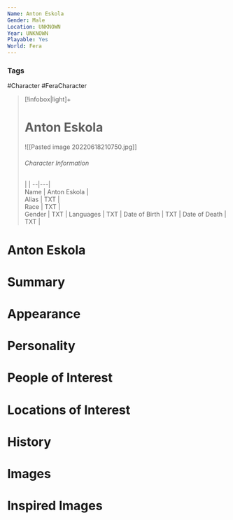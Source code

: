 ```yaml
---
Name: Anton Eskola
Gender: Male
Location: UNKNOWN
Year: UNKNOWN
Playable: Yes
World: Fera
---
```


### Tags
#Character #FeraCharacter 


> [!infobox|light]+  
> # Anton Eskola  
> ![[Pasted image 20220618210750.jpg]]
> ###### Character Information
>  |   |
> --|---|  
> Name | Anton Eskola |  
> Alias | TXT |  
> Race | TXT |  
> Gender | TXT |
> Languages | TXT |
> Date of Birth | TXT |
> Date of Death | TXT |

# Anton Eskola

# Summary

# Appearance

# Personality

# People of Interest

# Locations of Interest

# History

# Images

# Inspired Images

